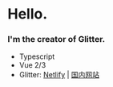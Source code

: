 # Hello.

### I'm the creator of Glitter.

- Typescript
- Vue 2/3
- Glitter: [Netlify](https://clever-rosalind-9cee08.netlify.app/) | [国内网站](https://glitter-5g2wqb7gd1e49cc0-1259330986.ap-shanghai.app.tcloudbase.com/)
